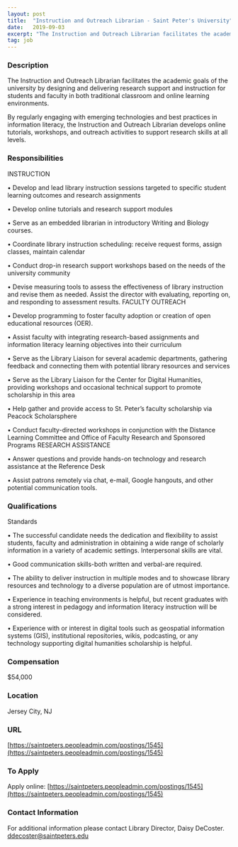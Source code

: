 ```yaml
---
layout: post
title:  "Instruction and Outreach Librarian - Saint Peter's University"
date:   2019-09-03
excerpt: "The Instruction and Outreach Librarian facilitates the academic goals of the university by designing and delivering research support and instruction for students and faculty in both traditional classroom and online learning environments. By regularly engaging with emerging technologies and best practices in information literacy, the Instruction and Outreach Librarian develops..."
tag: job
---
```


### Description   

The Instruction and Outreach Librarian facilitates the academic goals of the university by designing and delivering research support and instruction for students and faculty in both traditional classroom and online learning environments.

By regularly engaging with emerging technologies and best practices in information literacy, the Instruction and Outreach Librarian develops online tutorials, workshops, and outreach activities to support research skills at all levels.


### Responsibilities   

INSTRUCTION

• 	Develop and lead library instruction sessions targeted to specific student learning outcomes and research assignments

• 	Develop online tutorials and research support modules

• 	Serve as an embedded librarian in introductory Writing and Biology courses.

• 	Coordinate library instruction scheduling: receive request forms, assign classes, maintain calendar

• 	Conduct drop-in research support workshops based on the needs of the university community

• 	Devise measuring tools to assess the effectiveness of library instruction and revise them as needed. Assist the director with evaluating, reporting on, and responding to assessment results.
FACULTY OUTREACH

• 	Develop programming to foster faculty adoption or creation of open educational resources (OER).

• 	Assist faculty with integrating research-based assignments and information literacy learning objectives into their curriculum

• 	Serve as the Library Liaison for several academic departments, gathering feedback and connecting them with potential library resources and services

• 	Serve as the Library Liaison for the Center for Digital Humanities, providing workshops and occasional technical support to promote scholarship in this area

• 	Help gather and provide access to St. Peter’s faculty scholarship via Peacock Scholarsphere

• 	Conduct faculty-directed workshops in conjunction with the Distance Learning Committee and Office of Faculty Research and Sponsored Programs
RESEARCH ASSISTANCE

• 	Answer questions and provide hands-on technology and research assistance at the Reference Desk

• 	Assist patrons remotely via chat, e-mail, Google hangouts, and other potential communication tools.


### Qualifications   

Standards	

• 	The successful candidate needs the dedication and flexibility to assist students, faculty and administration in obtaining a wide range of scholarly information in a variety of academic settings. Interpersonal skills are vital.

• 	Good communication skills-both written and verbal-are required.

• 	The ability to deliver instruction in multiple modes and to showcase library resources and technology to a diverse population are of utmost importance.

• 	Experience in teaching environments is helpful, but recent graduates with a strong interest in pedagogy and information literacy instruction will be considered.

• 	Experience with or interest in digital tools such as geospatial information systems (GIS), institutional repositories, wikis, podcasting, or any technology supporting digital humanities scholarship is helpful.


### Compensation   

$54,000


### Location   

Jersey City, NJ


### URL   

[https://saintpeters.peopleadmin.com/postings/1545](https://saintpeters.peopleadmin.com/postings/1545)

### To Apply   

Apply online: [https://saintpeters.peopleadmin.com/postings/1545](https://saintpeters.peopleadmin.com/postings/1545)




### Contact Information   

For additional information please contact Library Director, Daisy DeCoster.  ddecoster@saintpeters.edu

